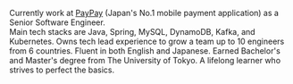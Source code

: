 Currently work at [PayPay](https://about.paypay.ne.jp/career/en/) (Japan's No.1 mobile payment application) as a Senior Software Engineer.  
Main tech stacks are Java, Spring, MySQL, DynamoDB, Kafka, and Kubernetes.
Owns tech lead experience to grow a team up to 10 engineers from 6 countries.
Fluent in both English and Japanese.
Earned Bachelor's and Master's degree from The University of Tokyo.
A lifelong learner who strives to perfect the basics.
